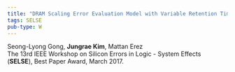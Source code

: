 ```yaml
---
title: "DRAM Scaling Error Evaluation Model with Variable Retention Time"
tags: SELSE
pub-type: W
---
```


Seong-Lyong Gong, **Jungrae Kim**, Mattan Erez<br>
The 13rd IEEE Workshop on Silicon Errors in Logic - System Effects (**SELSE**), Best Paper Award, March 2017.


